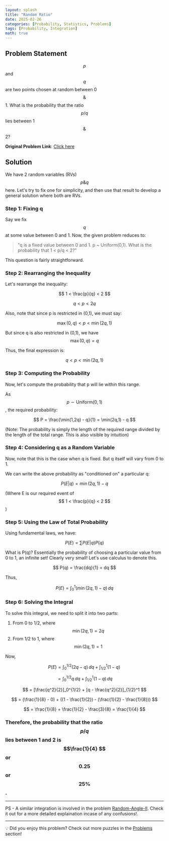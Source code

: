 ```yaml
---
layout: splash
title: "Random Ratio"
date: 2025-02-26
categories: [Probability, Statistics, Problems]
tags: [Probability, Integration]
math: true
---
```

## Problem Statement

$$p$$ and $$q$$ are two points chosen at random between 0 $$\&$$ 1. What is the probability that the ratio $$p/q$$ lies between 1 $$\&$$ 2?

**Original Problem Link**: [Click here](https://brainstellar.com/puzzles/medium/112)

## Solution

We have 2 random variables (RVs) $$p \& q$$ here. Let's try to fix one for simplicity, and then use that result to develop a general solution where both are RVs.

### Step 1: Fixing q

Say we fix $$q$$ at some value between 0 and 1. Now, the given problem reduces to:

> "q is a fixed value between 0 and 1. p ~ Uniform(0,1). What is the probability that 1 < p/q < 2?"

This question is fairly straightforward.

### Step 2: Rearranging the Inequality

Let's rearrange the inequality:

$$
1 < \frac{p}{q} < 2
$$

$$
q < p < 2q
$$

Also, note that since p is restricted in (0,1), we must say:

$$
\max(0,q) < p < \min(2q, 1)
$$

But since q is also restricted in (0,1), we have $$
\max(0,q) = q
$$

Thus, the final expression is:

$$
q < p < \min(2q,1)
$$

### Step 3: Computing the Probability

Now, let's compute the probability that p will lie within this range.

As $$
p \sim \text{Uniform}(0,1)
$$, the required probability:

$$
P = \frac{\min(1,2q) - q}{1} = \min(2q,1) - q
$$

(Note: The probability is simply the length of the required range divided by the length of the total range. This is also visible by intuition)

### Step 4: Considering q as a Random Variable

Now, note that this is the case when q is fixed. But q itself will vary from 0 to 1.

We can write the above probability as "conditioned on" a particular q:

$$
P(E|q) = \min(2q,1) - q
$$

(Where E is our required event of $$
1 < \frac{p}{q} < 2
$$)

### Step 5: Using the Law of Total Probability

Using fundamental laws, we have:

$$
P(E) = \sum P(E|q)P(q)
$$

What is P(q)? Essentially the probability of choosing a particular value from 0 to 1, an infinite set! Clearly very small! Let's use calculus to denote this. 

$$
P(q) = \frac{dq}{1} = dq
$$

Thus,

$$
P(E) = \int_0^1 (\min(2q,1) - q) \, dq
$$

### Step 6: Solving the Integral

To solve this integral, we need to split it into two parts:

1. From 0 to 1/2, where $$ \min(2q,1) = 2q $$
2. From 1/2 to 1, where $$ \min(2q,1) = 1 $$

Now, 


$$P(E) = \int_0^{1/2} (2q - q) \, dq + \int_{1/2}^1 (1 - q) \,$$

$$ = \int_0^{1/2} q \, dq + \int_{1/2}^1 (1 - q) \, dq $$

$$ = [\frac{q^2}{2}]_0^{1/2} + [q - \frac{q^2}{2}]_{1/2}^1 $$

$$ = (\frac{1}{8} - 0) + ((1 - \frac{1}{2}) - (\frac{1}{2} - \frac{1}{8})) $$

$$ = \frac{1}{8} + \frac{1}{2} - \frac{3}{8} = \frac{1}{4} $$





### Therefore, the probability that the ratio $$p/q$$ lies between 1 and 2 is $$\frac{1}{4} $$ or $$0.25$$ or $$25\%$$.

---

PS - A similar integration is involved in the problem [Random-Angle-II](https://jxtech-s.github.io/probability/statistics/problems/2025/02/23/Random-Angle-II.html). Check it out for a more detailed explaination incase of any confusions!.

---

💡  Did you enjoy this problem? Check out more puzzles in the [Problems](https://jxtech-s.github.io/problems/) section! 
